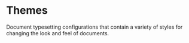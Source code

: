 # Themes

Document typesetting configurations that contain a variety of styles for
changing the look and feel of documents.

